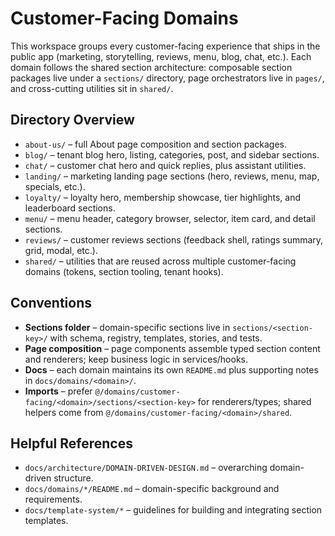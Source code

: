 # Customer-Facing Domains

This workspace groups every customer-facing experience that ships in the public app (marketing, storytelling, reviews, menu, blog, chat, etc.). Each domain follows the shared section architecture: composable section packages live under a `sections/` directory, page orchestrators live in `pages/`, and cross-cutting utilities sit in `shared/`.

## Directory Overview

- `about-us/` – full About page composition and section packages.
- `blog/` – tenant blog hero, listing, categories, post, and sidebar sections.
- `chat/` – customer chat hero and quick replies, plus assistant utilities.
- `landing/` – marketing landing page sections (hero, reviews, menu, map, specials, etc.).
- `loyalty/` – loyalty hero, membership showcase, tier highlights, and leaderboard sections.
- `menu/` – menu header, category browser, selector, item card, and detail sections.
- `reviews/` – customer reviews sections (feedback shell, ratings summary, grid, modal, etc.).
- `shared/` – utilities that are reused across multiple customer-facing domains (tokens, section tooling, tenant hooks).

## Conventions

- **Sections folder** – domain-specific sections live in `sections/<section-key>/` with schema, registry, templates, stories, and tests.
- **Page composition** – page components assemble typed section content and renderers; keep business logic in services/hooks.
- **Docs** – each domain maintains its own `README.md` plus supporting notes in `docs/domains/<domain>/`.
- **Imports** – prefer `@/domains/customer-facing/<domain>/sections/<section-key>` for renderers/types; shared helpers come from `@/domains/customer-facing/<domain>/shared`.

## Helpful References

- `docs/architecture/DOMAIN-DRIVEN-DESIGN.md` – overarching domain-driven structure.
- `docs/domains/*/README.md` – domain-specific background and requirements.
- `docs/template-system/*` – guidelines for building and integrating section templates.
